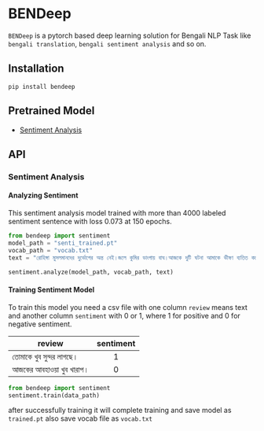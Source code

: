 # BENDeep

`BENDeep` is a pytorch based deep learning solution for Bengali NLP Task like `bengali translation`, `bengali sentiment analysis` and so on. 

## Installation

`pip install bendeep`

## Pretrained Model
* [Sentiment Analysis](https://github.com/sagorbrur/bendeep/tree/master/models)


## API

### Sentiment Analysis

#### Analyzing Sentiment
This sentiment analysis model trained with more than 4000 labeled sentiment sentence with loss 0.073 at 150 epochs.

```py
from bendeep import sentiment
model_path = "senti_trained.pt"
vocab_path = "vocab.txt"
text = "রোহিঙ্গা মুসলমানদের দুর্ভোগের অন্ত নেই।জলে কুমির ডাংগায় বাঘ।আজকে দুটি ঘটনা আমাকে ভীষণ ব্যতিত করেছে।নিরবে কিছুক্ষন অশ্রু বিসর্জন দিয়ে মনটাকে হাল্কা করার ব্যর্থ প্রয়াস চালিয়েছি।"

sentiment.analyze(model_path, vocab_path, text)

```
#### Training Sentiment Model
To train this model you need a csv file with one column `review` means text and another column `sentiment` with 0 or 1, where 1 for positive and 0 for negative sentiment.


| review           | sentiment  |
| ------------- | :-----:|
| তোমাকে খুব সুন্দর লাগছে। | 1 |
| আজকের আবহাওয়া খুব খারাপ। | 0|


```py
from bendeep import sentiment
sentiment.train(data_path)

```

after successfully training it will complete training and save model as `trained.pt` also save vocab file as `vocab.txt`






